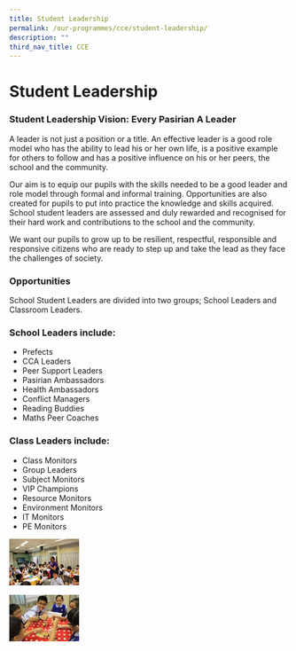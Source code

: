 ```yaml
---
title: Student Leadership
permalink: /our-programmes/cce/student-leadership/
description: ""
third_nav_title: CCE
---
```

# **Student Leadership**

### Student Leadership Vision: Every Pasirian A Leader

A leader is not just a position or a title. An effective leader is a good role model who has the ability to lead his or her own life, is a positive example for others to follow and has a positive influence on his or her peers, the school and the community.

Our aim is to equip our pupils with the skills needed to be a good leader and role model through formal and informal training. Opportunities are also created for pupils to put into practice the knowledge and skills acquired. School student leaders are assessed and duly rewarded and recognised for their hard work and contributions to the school and the community.

We want our pupils to grow up to be resilient, respectful, responsible and responsive citizens who are ready to step up and take the lead as they face the challenges of society.

### Opportunities

School Student Leaders are divided into two groups; School Leaders and Classroom Leaders.

### School Leaders include:

*   Prefects
*   CCA Leaders
*   Peer Support Leaders
*   Pasirian Ambassadors
*   Health Ambassadors
*   Conflict Managers
*   Reading Buddies
*   Maths Peer Coaches

### Class Leaders include:

*   Class Monitors
*   Group Leaders
*   Subject Monitors
*   VIP Champions
*   Resource Monitors
*   Environment Monitors
*   IT Monitors
*   PE Monitors

<img src="/images/IMG_9300.jpg" 
     style="width:25%">
		 
<img src="/images/IMG_9315.jpg" 
     style="width:25%">